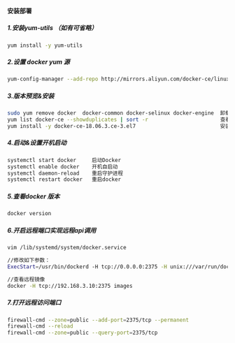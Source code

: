#### 安装部署
##### 1.安装yum-utils （如有可省略）
``` Bash
yum install -y yum-utils
```
##### 2.设置 docker yum 源
```Bash
yum-config-manager --add-repo http://mirrors.aliyun.com/docker-ce/linux/centos/docker-ce.repo
```
##### 3.版本预览&安装
```Bash
sudo yum remove docker  docker-common docker-selinux docker-engine  卸载旧版本
yum list docker-ce --showduplicates | sort -r                       查看版本里列表
yum install -y docker-ce-18.06.3.ce-3.el7                           安装指定版本
```
##### 4.启动&设置开机启动
```Bash
systemctl start docker     启动Docker 
systemctl enable docker    开机自启动
systemctl daemon-reload    重启守护进程
systemctl restart docker   重启docker
```
##### 5.查看docker 版本
```Bash
docker version
```
##### 6.开启远程端口实现远程api调用
```Bash
vim /lib/systemd/system/docker.service

//修改如下参数：
ExecStart=/usr/bin/dockerd -H tcp://0.0.0.0:2375 -H unix:///var/run/docker.sock

//查看远程镜像
docker -H tcp://192.168.3.10:2375 images
```
##### 7.打开远程访问端口
```Bash
firewall-cmd --zone=public --add-port=2375/tcp --permanent
firewall-cmd --reload
firewall-cmd --zone=public --query-port=2375/tcp
```



